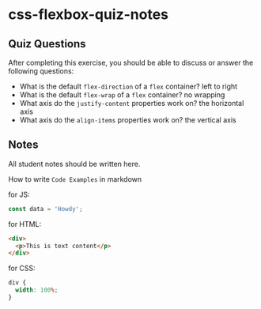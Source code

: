 # css-flexbox-quiz-notes

## Quiz Questions

After completing this exercise, you should be able to discuss or answer the following questions:

- What is the default `flex-direction` of a `flex` container?
  left to right
- What is the default `flex-wrap` of a `flex` container?
  no wrapping
- What axis do the `justify-content` properties work on?
  the horizontal axis
- What axis do the `align-items` properties work on?
  the vertical axis

## Notes

All student notes should be written here.

How to write `Code Examples` in markdown

for JS:

```javascript
const data = 'Howdy';
```

for HTML:

```html
<div>
  <p>This is text content</p>
</div>
```

for CSS:

```css
div {
  width: 100%;
}
```
